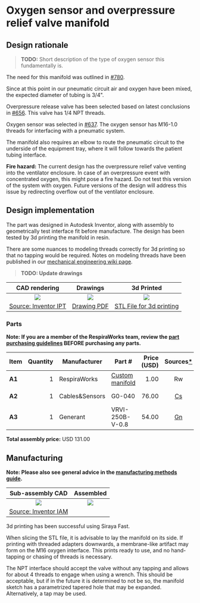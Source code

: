 # Oxygen sensor and overpressure relief valve manifold

## Design rationale

> **TODO:** Short description of the type of oxygen sensor this fundamentally is.

The need for this manifold was outlined in [#780](https://github.com/RespiraWorks/Ventilator/issues/780).

Since at this point in our pneumatic circuit air and oxygen have been mixed, the expected diameter of tubing is 3/4".

Overpressure release valve has been selected based on latest conclusions in
[#656](https://github.com/RespiraWorks/Ventilator/issues/656).
This valve has 1/4 NPT threads.

Oxygen sensor was selected in [#637](https://github.com/RespiraWorks/Ventilator/issues/637).
The oxygen sensor has M16-1.0 threads for interfacing with a pneumatic system.

The manifold also requires an elbow to route the pneumatic circuit to the underside of the equipment tray, where
it will follow towards the patient tubing interface.

**Fire hazard:** The current design has the overpressure relief valve venting into the ventilator enclosure.
In case of an overpressure event with concentrated oxygen, this might pose a fire hazard. Do not test this
version of the system with oxygen. Future versions of the design will address this issue by redirecting overflow
out of the ventilator enclosure.

## Design implementation

The part was designed in Autodesk Inventor, along with assembly to geometrically test interface fit
before manufacture. The design has been tested by 3d printing the manifold in resin.

There are some nuances to modeling threads correctly for 3d printing so that no tapping would be required.
Notes on modeling threads have been published in our
[mechanical engineering wiki page](https://github.com/RespiraWorks/Ventilator/wiki/Mechanical-engineering-notes).

> **TODO: Update drawings**

| CAD rendering | Drawings |  3d Printed   |
|:---------------------:|:--------------------:|:-------:|
|![](images/oxygen_relief_manifold_rendering.jpg) |![](images/oxygen_relief_manifold.png) |![](images/oxygen_relief_manifold_printed.jpg)|
|[Source: Inventor IPT](oxygen_relief_manifold.ipt)|[Drawing PDF](oxygen_relief_manifold.pdf)|[STL File for 3d printing](oxygen_relief_manifold.stl)|

### Parts

**Note: If you are a member of the RespiraWorks team, review the [part purchasing guidelines][ppg]
BEFORE purchasing any parts.**

[ppg]: ../../purchasing_guidelines.md

| Item  | Quantity | Manufacturer   | Part #                  | Price (USD)  | Sources[*][ppg]| Notes |
| ----- |---------:| -------------- | ----------------------- | ------------:|:--------------:| ----- |
|**A1** | 1        | RespiraWorks   | [Custom manifold][a1rw] | 1.00         | Rw             | Custom manifold |
|**A2** | 1        | Cables&Sensors | G0-040                  | 76.00        | [Cs][a2cns]    | Oxygen sensor |
|**A3** | 1        | Generant       | VRVI-250B-V-0.8         | 54.00        | [Gn][a3gene]   | Overpressure relief valve |

**Total assembly price:** USD 131.00

[a1rw]:   #design-implementation
[a2cns]:  https://www.cablesandsensors.com/products/compatible-o2-cell-for-hamilton-medical-396008
[a3gene]: https://www.generant.com/product/vent-relief-valve/

## Manufacturing

**Note: Please also see general advice in the [manufacturing methods guide](../../methods).**

|  Sub-assembly CAD     |  Assembled   |
|:---------------------:|:--------------------:|
|![](images/oxygen_relief_assembly_rendering.jpg) | ![](images/oxygen_relief_assembly_printed.jpg) |
|[Source: Inventor IAM](oxygen_relief_assembly.iam)| |

3d printing has been successful using Siraya Fast.

When slicing the STL file, it is advisable to lay the manifold on its side. If printing with threaded adapters
downwards, a membrane-like artifact may form on the M16 oxygen interface. This prints ready to use, and no
hand-tapping or chasing of threads is necessary.

The NPT interface should accept the valve without any tapping and allows for about 4 threads to engage
when using a wrench. This should be acceptable, but if in the future it is determined to not be so, the manifold
sketch has a parametrized tapered hole that may be expanded. Alternatively, a tap may be used.
